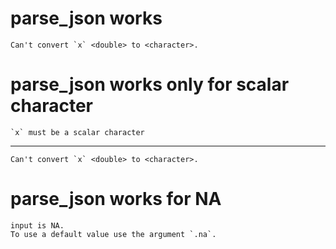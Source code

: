# parse_json works

    Can't convert `x` <double> to <character>.

# parse_json works only for scalar character

    `x` must be a scalar character

---

    Can't convert `x` <double> to <character>.

# parse_json works for NA

    input is NA.
    To use a default value use the argument `.na`.

